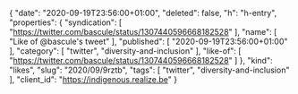 {
  "date": "2020-09-19T23:56:00+01:00",
  "deleted": false,
  "h": "h-entry",
  "properties": {
    "syndication": [
      "https://twitter.com/bascule/status/1307440596668182528"
    ],
    "name": [
      "Like of @bascule's tweet"
    ],
    "published": [
      "2020-09-19T23:56:00+01:00"
    ],
    "category": [
      "twitter",
      "diversity-and-inclusion"
    ],
    "like-of": [
      "https://twitter.com/bascule/status/1307440596668182528"
    ]
  },
  "kind": "likes",
  "slug": "2020/09/9rztb",
  "tags": [
    "twitter",
    "diversity-and-inclusion"
  ],
  "client_id": "https://indigenous.realize.be"
}
